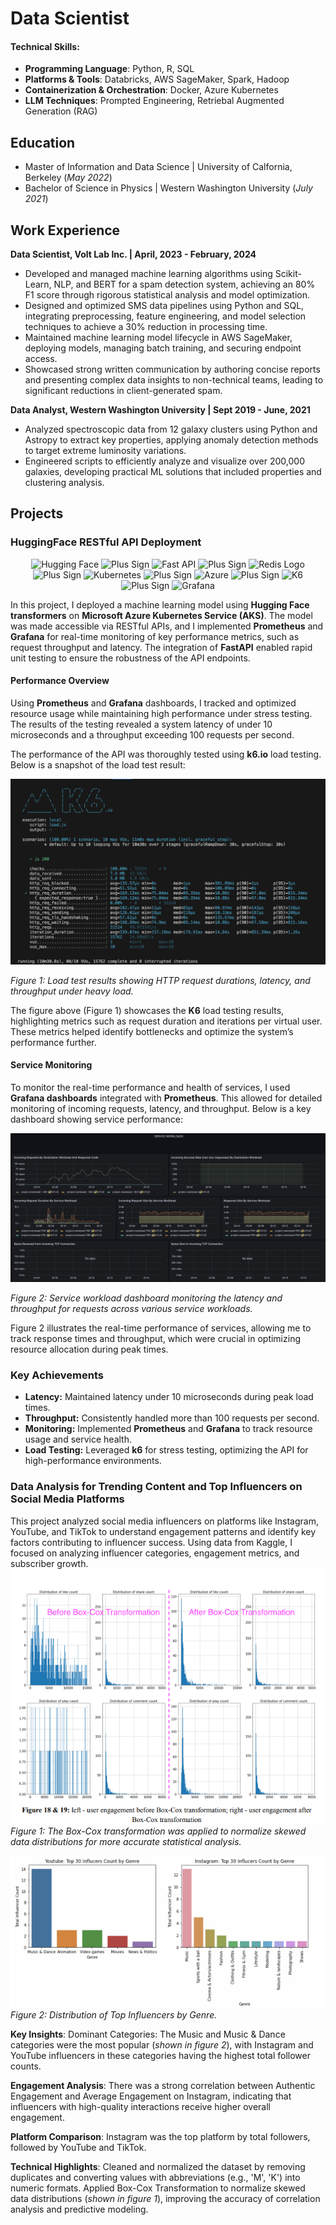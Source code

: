 # Data Scientist

#### Technical Skills:
- **Programming Language**: Python, R, SQL
- **Platforms & Tools**: Databricks, AWS SageMaker, Spark, Hadoop
- **Containerization & Orchestration**: Docker, Azure Kubernetes
- **LLM Techniques**: Prompted Engineering, Retriebal Augmented Generation (RAG)

## Education

- Master of Information and Data Science | University of Calfornia, Berkeley (_May 2022_)
- Bachelor of Science in Physics | Western Washington University (_July 2021_)

## Work Experience
**Data Scientist, Volt Lab Inc. | April, 2023 - February, 2024**
- Developed and managed machine learning algorithms using Scikit-Learn, NLP, and BERT for a spam
detection system, achieving an 80% F1 score through rigorous statistical analysis and model optimization.
- Designed and optimized SMS data pipelines using Python and SQL, integrating preprocessing, feature
engineering, and model selection techniques to achieve a 30% reduction in processing time.
- Maintained machine learning model lifecycle in AWS SageMaker, deploying models, managing batch
training, and securing endpoint access.
- Showcased strong written communication by authoring concise reports and presenting complex data
insights to non-technical teams, leading to significant reductions in client-generated spam.

**Data Analyst, Western Washington University | Sept 2019 - June, 2021**
- Analyzed spectroscopic data from 12 galaxy clusters using Python and Astropy to extract key properties,
applying anomaly detection methods to target extreme luminosity variations.
- Engineered scripts to efficiently analyze and visualize over 200,000 galaxies, developing practical ML
solutions that included properties and clustering analysis.

## Projects

### HuggingFace RESTful API Deployment
<div style="text-align: center;">
    <!-- Hugging Face -->
    <img src="https://user-images.githubusercontent.com/1393562/197941700-78283534-4e68-4429-bf94-dce7ab43a941.svg" width="7%" alt="Hugging Face">
    <!-- PLUS SIGN -->
    <img src="https://user-images.githubusercontent.com/1393562/190876627-da2d09cb-5ca0-4480-8eb8-830bdc0ddf64.svg" width="7%" alt="Plus Sign">
    <!-- FAST API -->
    <img src="https://user-images.githubusercontent.com/1393562/190876570-16dff98d-ccea-4a57-86ef-a161539074d6.svg" width="7%" alt="Fast API">
    <!-- PLUS SIGN -->
    <img src="https://user-images.githubusercontent.com/1393562/190876627-da2d09cb-5ca0-4480-8eb8-830bdc0ddf64.svg" width="7%" alt="Plus Sign">
    <!-- REDIS LOGO -->
    <img src="https://user-images.githubusercontent.com/1393562/190876644-501591b7-809b-469f-b039-bb1a287ed36f.svg" width="7%" alt="Redis Logo">
    <!-- PLUS SIGN -->
    <img src="https://user-images.githubusercontent.com/1393562/190876627-da2d09cb-5ca0-4480-8eb8-830bdc0ddf64.svg" width="7%" alt="Plus Sign">
    <!-- KUBERNETES -->
    <img src="https://user-images.githubusercontent.com/1393562/190876683-9c9d4f44-b9b2-46f0-a631-308e5a079847.svg" width="7%" alt="Kubernetes">
    <!-- PLUS SIGN -->
    <img src="https://user-images.githubusercontent.com/1393562/190876627-da2d09cb-5ca0-4480-8eb8-830bdc0ddf64.svg" width="7%" alt="Plus Sign">
    <!-- Azure -->
    <img src="https://user-images.githubusercontent.com/1393562/192114198-ac03d0ef-7fb7-4c12-aba6-2ee37fc2dcc8.svg" width="7%" alt="Azure">
    <!-- PLUS SIGN -->
    <img src="https://user-images.githubusercontent.com/1393562/190876627-da2d09cb-5ca0-4480-8eb8-830bdc0ddf64.svg" width="7%" alt="Plus Sign">
    <!-- K6 -->
    <img src="https://user-images.githubusercontent.com/1393562/197683208-7a531396-6cf2-4703-8037-26e29935fc1a.svg" width="7%" alt="K6">
    <!-- PLUS SIGN -->
    <img src="https://user-images.githubusercontent.com/1393562/190876627-da2d09cb-5ca0-4480-8eb8-830bdc0ddf64.svg" width="7%" alt="Plus Sign">
    <!-- Grafana -->
    <img src="https://user-images.githubusercontent.com/1393562/197682977-ff2ffb72-cd96-4f92-94d9-2624e29098ee.svg" width="7%" alt="Grafana">
</div>


In this project, I deployed a machine learning model using **Hugging Face transformers** on **Microsoft Azure Kubernetes Service (AKS)**. The model was made accessible via RESTful APIs, and I implemented **Prometheus** and **Grafana** for real-time monitoring of key performance metrics, such as request throughput and latency. The integration of **FastAPI** enabled rapid unit testing to ensure the robustness of the API endpoints.

#### Performance Overview

Using **Prometheus** and **Grafana** dashboards, I tracked and optimized resource usage while maintaining high performance under stress testing. The results of the testing revealed a system latency of under 10 microseconds and a throughput exceeding 100 requests per second.

The performance of the API was thoroughly tested using **k6.io** load testing. Below is a snapshot of the load test result:

![K6 Load Test Results](./HuggingFace%20Restful%20API%20Deployment/grafana_image/K6%20Logs.png)

*Figure 1: Load test results showing HTTP request durations, latency, and throughput under heavy load.*

The figure above (Figure 1) showcases the **K6** load testing results, highlighting metrics such as request duration and iterations per virtual user. These metrics helped identify bottlenecks and optimize the system’s performance further.

#### Service Monitoring

To monitor the real-time performance and health of services, I used **Grafana dashboards** integrated with **Prometheus**. This allowed for detailed monitoring of incoming requests, latency, and throughput. Below is a key dashboard showing service performance:

![Service Workload Dashboard](./HuggingFace%20Restful%20API%20Deployment/grafana_image/SVC%20Service%20Workload.png)

*Figure 2: Service workload dashboard monitoring the latency and throughput for requests across various service workloads.*

Figure 2 illustrates the real-time performance of services, allowing me to track response times and throughput, which were crucial in optimizing resource allocation during peak times.

### Key Achievements

- **Latency:** Maintained latency under 10 microseconds during peak load times.
- **Throughput:** Consistently handled more than 100 requests per second.
- **Monitoring:** Implemented **Prometheus** and **Grafana** to track resource usage and service health.
- **Load Testing:** Leveraged **k6** for stress testing, optimizing the API for high-performance environments.

### Data Analysis for Trending Content and Top Influencers on Social Media Platforms
This project analyzed social media influencers on platforms like Instagram, YouTube, and TikTok to understand engagement patterns and identify key factors contributing to influencer success. Using data from Kaggle, I focused on analyzing influencer categories, engagement metrics, and subscriber growth.
![Box Cox Transformation](./Social%20Median%20Influencer/Images/box_cox_transformation.png)
*Figure 1: The Box-Cox transformation was applied to normalize skewed data distributions for more accurate statistical analysis.*

![Top Genre](./Social%20Median%20Influencer/Images/Top%20Genres.png)
*Figure 2: Distribution of Top Influencers by Genre.*

**Key Insights**:
Dominant Categories: The Music and Music & Dance categories were the most popular (*shown in figure 2*), with Instagram and YouTube influencers in these categories having the highest total follower counts.

**Engagement Analysis**: There was a strong correlation between Authentic Engagement and Average Engagement on Instagram, indicating that influencers with high-quality interactions receive higher overall engagement.

**Platform Comparison**: Instagram was the top platform by total followers, followed by YouTube and TikTok.

**Technical Highlights**: Cleaned and normalized the dataset by removing duplicates and converting values with abbreviations (e.g., 'M', 'K') into numeric formats.
Applied Box-Cox Transformation to normalize skewed data distributions (*shown in figure 1*), improving the accuracy of correlation analysis and predictive modeling.
